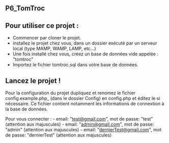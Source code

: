## P6_TomTroc

## Pour utiliser ce projet : 

- Commencer par cloner le projet. 
- installez le projet chez vous, dans un dossier exécuté par un serveur local (type MAMP, WAMP, LAMP, etc...)
- Une fois installé chez vous, créez un base de données vide appelée : "tomtroc"
- Importez le fichier tomtroc.sql dans votre base de données.

## Lancez le projet ! 

Pour la configuration du projet dupliquez et renomez le fichier config.example.php_ (dans le dossier Config) en config.php et éditez le si nécessaire. 
Ce fichier contient notamment les informations de connextion à la base de données. 

Pour vous connecter :
    - email: "test@gmail.com", mot de passe: "test" (attention aux majuscules)
    - email: "admin@gmail.com", mot de passe: "admin" (attention aux majuscules)
    - email: "dernierTest@gmail.com", mot de passe: "dernierTest" (attention aux majuscules)